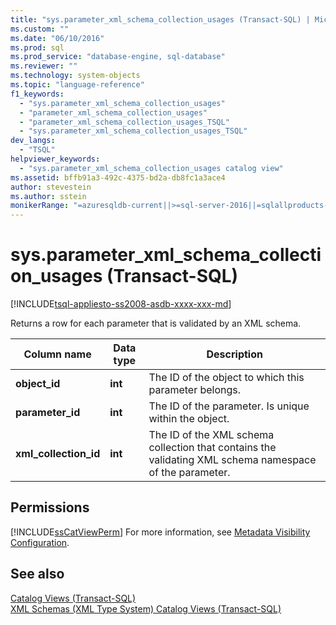 ```yaml
---
title: "sys.parameter_xml_schema_collection_usages (Transact-SQL) | Microsoft Docs"
ms.custom: ""
ms.date: "06/10/2016"
ms.prod: sql
ms.prod_service: "database-engine, sql-database"
ms.reviewer: ""
ms.technology: system-objects
ms.topic: "language-reference"
f1_keywords: 
  - "sys.parameter_xml_schema_collection_usages"
  - "parameter_xml_schema_collection_usages"
  - "parameter_xml_schema_collection_usages_TSQL"
  - "sys.parameter_xml_schema_collection_usages_TSQL"
dev_langs: 
  - "TSQL"
helpviewer_keywords: 
  - "sys.parameter_xml_schema_collection_usages catalog view"
ms.assetid: bffb91a3-492c-4375-bd2a-db8fc1a3ace4
author: stevestein
ms.author: sstein
monikerRange: "=azuresqldb-current||>=sql-server-2016||=sqlallproducts-allversions||>=sql-server-linux-2017||=azuresqldb-mi-current"
---
```

# sys.parameter_xml_schema_collection_usages (Transact-SQL)
[!INCLUDE[tsql-appliesto-ss2008-asdb-xxxx-xxx-md](../../includes/tsql-appliesto-ss2008-asdb-xxxx-xxx-md.md)]

  Returns a row for each parameter that is validated by an XML schema.  
  
 |Column name|Data type|Description|  
|-----------------|---------------|-----------------|  
|**object_id**|**int**|The ID of the object to which this parameter belongs.|  
|**parameter_id**|**int**|The ID of the parameter.  Is unique within the object.|  
|**xml_collection_id**|**int**|The ID of the XML schema collection that contains the validating XML schema namespace of the parameter.|  
  
## Permissions  
 [!INCLUDE[ssCatViewPerm](../../includes/sscatviewperm-md.md)] For more information, see [Metadata Visibility Configuration](../../relational-databases/security/metadata-visibility-configuration.md).  
  
## See also  
 [Catalog Views &#40;Transact-SQL&#41;](../../relational-databases/system-catalog-views/catalog-views-transact-sql.md)   
 [XML Schemas &#40;XML Type System&#41; Catalog Views &#40;Transact-SQL&#41;](../../relational-databases/system-catalog-views/xml-schemas-xml-type-system-catalog-views-transact-sql.md)  
  
  
